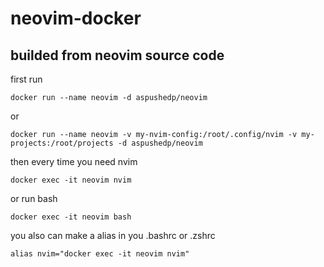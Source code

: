 # neovim-docker
## builded from neovim source code

first run
```
docker run --name neovim -d aspushedp/neovim
```
or
```
docker run --name neovim -v my-nvim-config:/root/.config/nvim -v my-projects:/root/projects -d aspushedp/neovim
```

then every time you need nvim
```
docker exec -it neovim nvim
```
or run bash
```
docker exec -it neovim bash
```

you also can make a alias in you .bashrc or .zshrc
```
alias nvim="docker exec -it neovim nvim"
```
